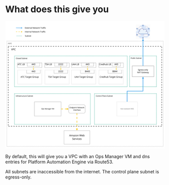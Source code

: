 # What does this give you

![Egress Only Architecture Diagram](../assets/egress-only.png)

By default, this will give you a VPC with an Ops Manager VM and dns entries for
Platform Automation Engine via Route53.

All subnets are inaccessible from the internet. The control plane subnet is
egress-only.
